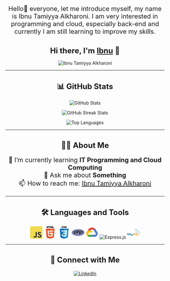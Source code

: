 <p style="font-size: 20px; text-align: center;"> Hello👋 everyone, let me introduce myself, my name is Ibnu Tamiyya Alkharoni. I am very interested in programming and cloud, especially back-end and currently I am still learning to improve my skills.
</p>

<!-- Profil Header -->
<h1 style="font-size: 24px; text-align: center;">Hi there, I'm <a href="https://github.com/DevCupu">Ibnu</a> 👋</h1>
<p style="text-align: center;">
  <img src="https://c4.wallpaperflare.com/wallpaper/628/187/589/code-minimalism-programming-programming-language-wallpaper-preview.jpg" alt="Ibnu Tamiyya Alkharoni" />
</p>

<hr>

<!-- GitHub Stats -->
<h2 style="font-size: 24px; text-align: center;">📊 GitHub Stats</h2>
<p style="text-align: center;">
  <img src="https://github-readme-stats.vercel.app/api?username=DevCupu&show_icons=true&theme=dracula&count_private=true&include_all_commits=true&custom_title=GitHub%20Stats%20-%20Ibnu&hide=issues" alt="GitHub Stats" />
</p>
<p style="text-align: center;">
  <img src="https://github-readme-streak-stats.herokuapp.com/?user=DevCupu&theme=dracula" alt="GitHub Streak Stats" />
</p>
<p style="text-align: center;">
  <img src="https://github-readme-stats.vercel.app/api/top-langs/?username=DevCupu&layout=compact&theme=dracula" alt="Top Languages" />
</p>

<hr>

<!-- Tentang Saya -->
<div style="text-align: center;">
<h2 style="font-size: 24px;">🧑‍💻 About Me</h2>
<p style="font-size: 20px; margin-bottom: 20px;">🌱 I’m currently learning <strong>IT Programming and Cloud Computing</strong><br>
💬 Ask me about <strong>Something</strong><br>
📫 How to reach me: <a href="mailto:ibnutamiyyaalkharoni@gmail.com">Ibnu Tamiyya Alkharoni</a></p>
</div>


<hr>

<!-- Keahlian -->
<h2 style="font-size: 24px; text-align: center;">🛠️ Languages and Tools</h2>
<p style="text-align: center;">
  <img src="https://raw.githubusercontent.com/devicons/devicon/master/icons/javascript/javascript-original.svg" alt="JavaScript" width="40" height="40"/> 
  <img src="https://raw.githubusercontent.com/devicons/devicon/master/icons/html5/html5-original-wordmark.svg" alt="HTML5" width="40" height="40"/> 
  <img src="https://raw.githubusercontent.com/devicons/devicon/master/icons/css3/css3-original-wordmark.svg" alt="CSS3" width="40" height="40"/> 
  <img src="https://raw.githubusercontent.com/devicons/devicon/master/icons/php/php-original.svg" alt="PHP" width="40" height="40"/> 
  <img src="https://raw.githubusercontent.com/devicons/devicon/master/icons/googlecloud/googlecloud-original.svg" alt="Google Cloud Platform" width="40" height="40"/>
  <img src="[https://images.app.goo.gl/Cxnn4tteX84Wi4dc8](https://www.split.io/wp-content/uploads/Blog-2160x1080-Building-a-CRUD-API-with-Node-js-and-Express.png)" alt="Express.js" width="40" height="40"/>
  <img src="https://raw.githubusercontent.com/devicons/devicon/master/icons/mysql/mysql-original-wordmark.svg" alt="MySQL" width="40" height="40"/>
</p>

<hr>

<!-- Connect with Me -->
<h2 style="font-size: 24px; text-align: center;">🤝 Connect with Me</h2>
<p style="text-align: center;">
  <a href="https://www.linkedin.com/in/ibnu-tamiyya-al-kharoni-96b6a52a0/"><img src="https://img.shields.io/badge/-LinkedIn-blue?style=flat&logo=Linkedin&logoColor=white" alt="LinkedIn" /></a>
</p>
